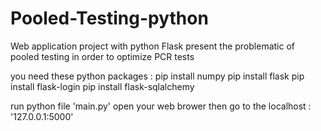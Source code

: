 # Pooled-Testing-python
Web application project with python Flask present the problematic of pooled testing in order to optimize PCR tests

you need these python packages :
pip install numpy
pip install flask
pip install flask-login
pip install flask-sqlalchemy

run python file 'main.py'
open your web brower then go to the localhost : '127.0.0.1:5000'
